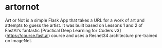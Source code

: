 # artornot
Art or Not is a simple Flask App that takes a URL for a work of art and attempts to guess the artist. It was built based on Lessons 1 and 2 of FastAI's fantastic [Practical Deep Learning for Coders v3] (https://course.fast.ai) course and uses a Resnet34 architecture pre-trained on ImageNet.
